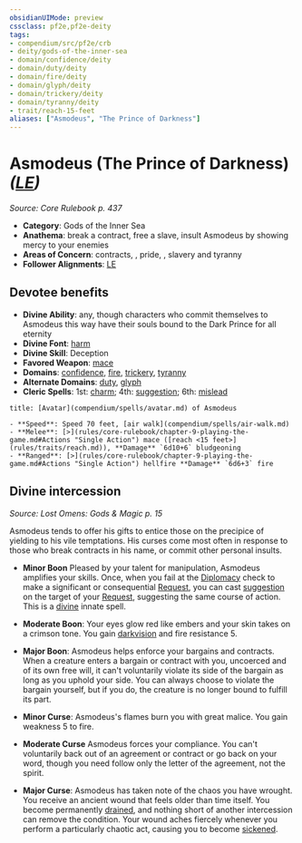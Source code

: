 ```yaml
---
obsidianUIMode: preview
cssclass: pf2e,pf2e-deity
tags:
- compendium/src/pf2e/crb
- deity/gods-of-the-inner-sea
- domain/confidence/deity
- domain/duty/deity
- domain/fire/deity
- domain/glyph/deity
- domain/trickery/deity
- domain/tyranny/deity
- trait/reach-15-feet
aliases: ["Asmodeus", "The Prince of Darkness"]
---
```

# Asmodeus (The Prince of Darkness) *([LE](rules/traits/lawful-evil-b1.md))*  
*Source: Core Rulebook p. 437*  

- **Category**: Gods of the Inner Sea
- **Anathema**: break a contract, free a slave, insult Asmodeus by showing mercy to your enemies
- **Areas of Concern**: contracts, , pride, , slavery and tyranny
- **Follower Alignments**: [LE](rules/traits/lawful-evil-b1.md)

## Devotee benefits

- **Divine Ability**: any, though characters who commit themselves to Asmodeus this way have their souls bound to the Dark Prince for all eternity
- **Divine Font**: [harm](compendium/spells/harm.md)
- **Divine Skill**: Deception
- **Favored Weapon**: [mace](compendium/equipment/items/mace.md)
- **Domains**: [confidence](compendium/setting/domains.md#Confidence), [fire](compendium/setting/domains.md#Fire), [trickery](compendium/setting/domains.md#Trickery), [tyranny](compendium/setting/domains.md#Tyranny)
- **Alternate Domains**: [duty](compendium/setting/domains.md#Duty), [glyph](compendium/setting/domains.md#Glyph)
- **Cleric Spells**: 1st: [charm](compendium/spells/charm.md); 4th: [suggestion](compendium/spells/suggestion.md); 6th: [mislead](compendium/spells/mislead.md)

```ad-embed-avatar
title: [Avatar](compendium/spells/avatar.md) of Asmodeus

- **Speed**: Speed 70 feet, [air walk](compendium/spells/air-walk.md)
- **Melee**: [>](rules/core-rulebook/chapter-9-playing-the-game.md#Actions "Single Action") mace ([reach <15 feet>](rules/traits/reach.md)), **Damage** `6d10+6` bludgeoning
- **Ranged**: [>](rules/core-rulebook/chapter-9-playing-the-game.md#Actions "Single Action") hellfire **Damage** `6d6+3` fire
```

## Divine intercession
*Source: Lost Omens: Gods & Magic p. 15*

Asmodeus tends to offer his gifts to entice those on the precipice of yielding to his vile temptations. His curses come most often in response to those who break contracts in his name, or commit other personal insults.

- **Minor Boon** Pleased by your talent for manipulation, Asmodeus amplifies your skills. Once, when you fail at the [Diplomacy](compendium/skills.md#Diplomacy) check to make a significant or consequential [Request](rules/actions/request.md), you can cast [suggestion](compendium/spells/suggestion.md) on the target of your [Request](rules/actions/request.md), suggesting the same course of action. This is a [divine](rules/traits/divine.md) innate spell.
- **Moderate Boon**: Your eyes glow red like embers and your skin takes on a crimson tone. You gain [darkvision](rules/abilities/darkvision.md) and fire resistance 5.
- **Major Boon**: Asmodeus helps enforce your bargains and contracts. When a creature enters a bargain or contract with you, uncoerced and of its own free will, it can't voluntarily violate its side of the bargain as long as you uphold your side. You can always choose to violate the bargain yourself, but if you do, the creature is no longer bound to fulfill its part.

- **Minor Curse**: Asmodeus's flames burn you with great malice. You gain weakness 5 to fire.
- **Moderate Curse** Asmodeus forces your compliance. You can't voluntarily back out of an agreement or contract or go back on your word, though you need follow only the letter of the agreement, not the spirit.
- **Major Curse**: Asmodeus has taken note of the chaos you have wrought. You receive an ancient wound that feels older than time itself. You become permanently [drained](rules/conditions.md#Drained), and nothing short of another intercession can remove the condition. Your wound aches fiercely whenever you perform a particularly chaotic act, causing you to become [sickened](rules/conditions.md#Sickened).
